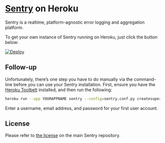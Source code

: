 # [Sentry](https://getsentry.com) on Heroku

Sentry is a realtime, platform-agnostic error logging and aggregation platform.

To get your own instance of Sentry running on Heroku, just click the button below:

[![Deploy](https://www.herokucdn.com/deploy/button.svg)](https://heroku.com/deploy?template=https://github.com/cobyism/sentry-on-heroku)

## Follow-up

Unfortunately, there’s one step you have to do manually via the command-line
before you can use your Sentry installation. First, ensure you have the
[Heroku Toolbelt](https://toolbelt.heroku.com/) installed, and then run the following:

```sh
heroku run --app YOURAPPNAME sentry --config=sentry.conf.py createsuperuser
```

Enter a username, email address, and password for your first user account.

## License

Please refer to [the license](https://github.com/getsentry/sentry/blob/master/LICENSE)
on the main Sentry repository.

